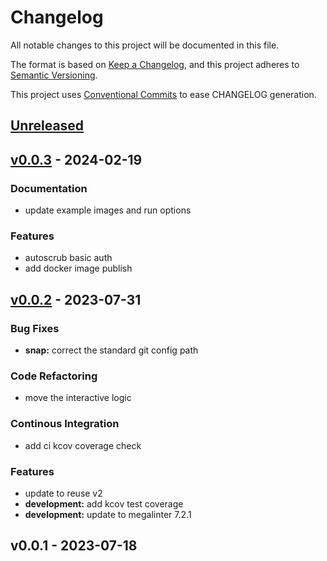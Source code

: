 # Changelog

All notable changes to this project will be documented in this file.

The format is based on [Keep a Changelog](https://keepachangelog.com/en/1.0.0/),
and this project adheres to [Semantic Versioning](https://semver.org/spec/v2.0.0.html).

This project uses [Conventional Commits](https://www.conventionalcommits.org) to ease CHANGELOG generation.



<a name="unreleased"></a>
## [Unreleased]


<a name="v0.0.3"></a>
## [v0.0.3] - 2024-02-19
### Documentation
- update example images and run options

### Features
- autoscrub basic auth
- add docker image publish


<a name="v0.0.2"></a>
## [v0.0.2] - 2023-07-31
### Bug Fixes
- **snap:** correct the standard git config path

### Code Refactoring
- move the interactive logic

### Continous Integration
- add ci kcov coverage check

### Features
- update to reuse v2
- **development:** add kcov test coverage
- **development:** update to megalinter 7.2.1


<a name="v0.0.1"></a>
## v0.0.1 - 2023-07-18

[Unreleased]: https://github.com/janderssonse/changelog-tag/compare/v0.0.3...HEAD
[v0.0.3]: https://github.com/janderssonse/changelog-tag/compare/v0.0.2...v0.0.3
[v0.0.2]: https://github.com/janderssonse/changelog-tag/compare/v0.0.1...v0.0.2
